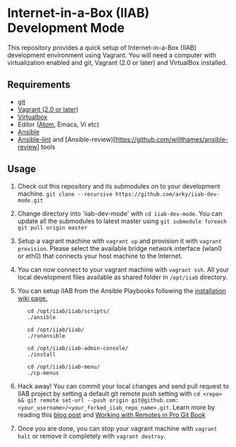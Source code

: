 # Internet-in-a-Box (IIAB) Development Mode

This repository provides a quick setup of Internet-in-a-Box (IIAB) development environment using Vagrant. You will
need a computer with virtualization enabled and git, Vagrant (2.0 or later) and VirtualBox installed.

## Requirements

 * [git](https://git-scm.com/)
 * [Vagrant (2.0 or later)](https://www.vagrantup.com/)
 * [Virtualbox](https://www.virtualbox.org/wiki/Downloads)
 * Editor ([Atom](www.atom.io), Emacs, Vi etc)
 * [Ansible](http://www.ansible.com/)
 * [Ansible-lint](https://github.com/willthames/ansible-lint) and [Ansible-review)[https://github.com/willthames/ansible-review] tools


## Usage
1. Check out this repository and its submodules on to your development machine.
`git clone --recursive https://github.com/arky/iiab-dev-mode.git`

2. Change directory into 'iiab-dev-mode' with `cd iiab-dev-mode`. You can update all the submodules to latest master using `git submodule foreach git pull origin master`

3. Setup a vagrant machine with `vagrant up` and provision it with `vagrant provision`. Please select the available bridge network interface (wlan0 or eth0) that connects your host machine to the Internet.

4. You can now connect to your vagrant machine with `vagrant ssh`. All your local development files available as shared folder in `/opt/iiab` directory.

5. You can setup IIAB from the Ansible Playbooks following the [installation wiki page.](https://github.com/iiab/iiab/wiki/IIAB-Installation)

          cd /opt/iiab/iiab/scripts/
          ./ansible

          cd /opt/iiab/iiab/
          ./runansible

          cd /opt/iiab/iiab-admin-console/
          ./install

          cd /opt/iiab/iiab-menu/
          ./cp-menus
6. Hack away! You can commit your local changes and send pull request to IIAB project by setting a default git remote push setting with `cd <repo> && git remote set-url --push origin git@github.com:<your_username>/<your_forked_iiab_repo_name>.git`.  Learn more by reading this [blog post](http://blog.yuriy.tymch.uk/2012/05/different-git-push-pullfetch-urls.html) and [Working with Remotes in Pro Git Book](https://git-scm.com/book/en/v2/Git-Basics-Working-with-Remotes)

7. Once you are done, you can stop your vagrant machine with `vagrant halt` or remove it completely with `vagrant destroy`.
